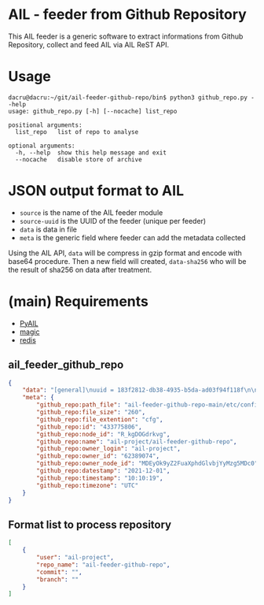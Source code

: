 # AIL - feeder from Github Repository

This AIL feeder is a generic software to extract informations from Github Repository, collect and feed AIL via AIL ReST API.





# Usage

~~~shell
dacru@dacru:~/git/ail-feeder-github-repo/bin$ python3 github_repo.py --help
usage: github_repo.py [-h] [--nocache] list_repo

positional arguments:
  list_repo   list of repo to analyse

optional arguments:
  -h, --help  show this help message and exit
  --nocache   disable store of archive

~~~





# JSON output format to AIL

- `source` is the name of the AIL feeder module
- `source-uuid` is the UUID of the feeder (unique per feeder)
- `data` is data in file
- `meta` is the generic field where feeder can add the metadata collected



Using the AIL API, `data` will be compress in gzip format and encode with base64 procedure. Then a new field will created, `data-sha256` who will be the result of sha256 on data after treatment.



# (main) Requirements

- [PyAIL](https://github.com/ail-project/PyAIL)
- [magic](https://github.com/ahupp/python-magic)
- [redis](https://github.com/redis/redis-py)



## ail_feeder_github_repo

~~~json
{
    "data": "[general]\nuuid = 183f2812-db38-4935-b5da-ad03f94f118f\n\n[github]\napi_token = <YOURAPIKEY>\n\n[cache]\nexpire = 86400\n\n[ail]\nurl = https://127.0.0.1:7020/api/v1/import/json/item\napikey = <YOURAPIKEY> \n\n[redis]\nhost = 127.0.0.1\nport = 6379\ndb = 0\n\n[repo]\npathRepo = ",
    "meta": {
        "github_repo:path_file": "ail-feeder-github-repo-main/etc/config.cfg",
        "github_repo:file_size": "260",
        "github_repo:file_extention": "cfg",
        "github_repo:id": "433775806",
        "github_repo:node_id": "R_kgDOGdrkvg",
        "github_repo:name": "ail-project/ail-feeder-github-repo",
        "github_repo:owner_login": "ail-project",
        "github_repo:owner_id": "62389074",
        "github_repo:owner_node_id": "MDEyOk9yZ2FuaXphdGlvbjYyMzg5MDc0",
        "github_repo:datestamp": "2021-12-01",
        "github_repo:timestamp": "10:10:19",
        "github_repo:timezone": "UTC"
    }
}
~~~



## Format list to process repository

~~~json
[
    {
        "user": "ail-project",
        "repo_name": "ail-feeder-github-repo",
        "commit": "",
        "branch": ""
    }
]
~~~







